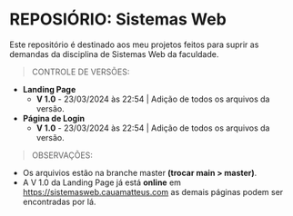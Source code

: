 # REPOSIÓRIO: Sistemas Web
Este repositório é destinado aos meu projetos feitos para suprir as demandas da disciplina de Sistemas Web da faculdade.

> CONTROLE DE VERSÕES:
  - **Landing Page**
      - **V 1.0** - 23/03/2024 às 22:54 | Adição de todos os arquivos da versão.
  - **Página de Login**
      - **V 1.0** - 23/03/2024 às 22:54 | Adição de todos os arquivos da versão.

> OBSERVAÇÕES:
  - Os arquivios estão na branche master **(trocar main > master)**.
  - A V 1.0 da Landing Page já está **online** em https://sistemasweb.cauamatteus.com as demais páginas podem ser encontradas por lá.

